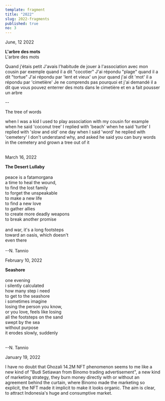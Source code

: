 ```yaml
---
template: fragment
title: "2022"
slug: 2022-fragments
published: true
no: 3
---
```


<div class="fragment__item">
June, 12 2022
<p>

<b>L'arbre des mots</b>
<br />
L'arbre des mots

Quand j'étais petit
J'avais l'habitude de jouer à l'association avec mon cousin
par exemple
quand il a dit "cocotier"
J'ai répondu "plage"
quand il a dit "tortue"
J'ai répondu par 'lent et vieux'
un jour quand j'ai dit 'mot'
il a répondu par 'cimetière'
Je ne comprends pas pourquoi et j'ai demandé
il a dit que vous pouvez enterrer des mots dans le cimetière
et en a fait pousser un arbre

--

The tree of words

when I was a kid
I used to play association with my cousin
for example
when he said 'coconut tree'
I replied with 'beach'
when he said 'turtle'
I replied with 'slow and old'
one day when I said 'word'
he replied with 'cemetery'
I don't understand why, and asked
he said you can bury words in the cemetery
and grown a tree out of it

<br />

</div>

<div class="fragment__item">
March 16, 2022
<p>

<b>The Desert Lullaby</b>
<br />  
peace is a fatamorgana  
a time to heal the wound,  
to find the lost family  
to forget the unspeakable  
to make a new life  
to find a new love  
to gather allies  
to create more deadly weapons  
to break another promise
<br />  
and war, it's a long footsteps  
toward an oasis, which doesn't  
even there
<br />  
--N. Tannio

</p>
</div>

<div class="fragment__item">
February 10, 2022
<p>

<b>Seashore</b>
<br />  
one evening  
i silently calculated  
how many step i need  
to get to the seashore  
i sometimes imagine  
losing the person you know,  
or you love,
feels like losing  
all the footsteps on the sand  
swept by the sea  
without purpose  
it erodes slowly, suddenly

<br />  
--N. Tannio

</p>
</div>

<div class="fragment__item">
January 19, 2022
<p>
I have no doubt that Ghozali 14.2M NFT phenomenon seems to me like a new kind of "Budi Setiawan from Binomo trading advertisement", a new kind of marketing strategy, they burn money directly with or without an agreement behind the curtain, where Binomo made the marketing so explicit, the NFT made it implicit to make it looks organic. The aim is clear, to attract Indonesia's huge and consumptive market.
</p>
</div>
